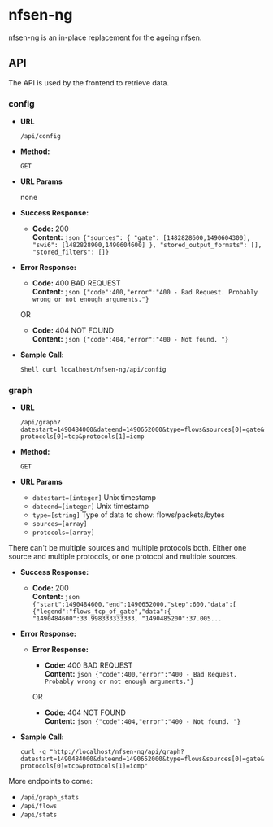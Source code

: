 # nfsen-ng
nfsen-ng is an in-place replacement for the ageing nfsen.

## API
The API is used by the frontend to retrieve data. 

### config
 * **URL**
 
   `/api/config`
 
 * **Method:**
   
   `GET`
   
 *  **URL Params**
 
    none
 
 * **Success Response:**
 
   * **Code:** 200 <br />
     **Content:** ```json
     {"sources": {
      "gate": [1482828600,1490604300], 
      "swi6": [1482828900,1490604600]
     }, "stored_output_formats": [], "stored_filters": []}```
  
 * **Error Response:**
 
   * **Code:** 400 BAD REQUEST <br />
     **Content:** ```json {"code":400,"error":"400 - Bad Request. Probably wrong or not enough arguments."}```
 
   OR
 
   * **Code:** 404 NOT FOUND <br />
     **Content:** ```json {"code":404,"error":"400 - Not found. "}```
 
 * **Sample Call:**
 
   ```Shell curl localhost/nfsen-ng/api/config```
 
### graph
* **URL**

  `/api/graph?datestart=1490484000&dateend=1490652000&type=flows&sources[0]=gate&protocols[0]=tcp&protocols[1]=icmp`

* **Method:**
  
  `GET`
  
*  **URL Params**
    * `datestart=[integer]` Unix timestamp
    * `dateend=[integer]` Unix timestamp
    * `type=[string]` Type of data to show: flows/packets/bytes
    * `sources=[array]` 
    * `protocols=[array]`
    
  There can't be multiple sources and multiple protocols both. Either one source and multiple protocols, or one protocol and multiple sources.

* **Success Response:**
  
  * **Code:** 200 <br />
    **Content:** ```json 
    {"start":1490484600,"end":1490652000,"step":600,"data":[
        {"legend":"flows_tcp_of_gate","data":{
          "1490484600":33.998333333333,
          "1490485200":37.005...```
 
* **Error Response:**

  * **Error Response:**
  
    * **Code:** 400 BAD REQUEST <br />
      **Content:** ```json {"code":400,"error":"400 - Bad Request. Probably wrong or not enough arguments."}```
  
    OR
  
    * **Code:** 404 NOT FOUND <br />
      **Content:** ```json {"code":404,"error":"400 - Not found. "}```

* **Sample Call:**

  `curl -g "http://localhost/nfsen-ng/api/graph?datestart=1490484000&dateend=1490652000&type=flows&sources[0]=gate&protocols[0]=tcp&protocols[1]=icmp"`


More endpoints to come:
* `/api/graph_stats`
* `/api/flows`
* `/api/stats`